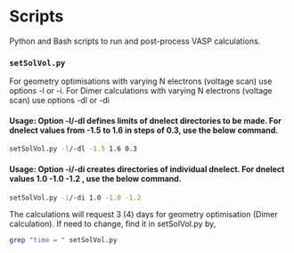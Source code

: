 # Scripts  
Python and Bash scripts to run and post-process VASP calculations.  

### `setSolVol.py`  

For geometry optimisations with varying N electrons (voltage scan) use options -l or -i. For Dimer calculations with varying N electrons (voltage scan) use options -dl or -di
 


#### Usage: Option -l/-dl defines limits of dnelect directories to be made. For dnelect values from -1.5 to 1.6 in steps of 0.3, use the below command. 
```bash
setSolVol.py -l/-dl -1.5 1.6 0.3
```


#### Usage: Option -i/-di creates directories of individual dnelect. For dnelect values 1.0 -1.0 -1.2 , use the below command.
```bash
setSolVol.py -i/-di 1.0 -1.0 -1.2
```
The calculations will request 3 (4) days for geometry optimisation (Dimer calculation). If need to change, find it in setSolVol.py by, 

```bash
grep "time = " setSolVol.py
```
